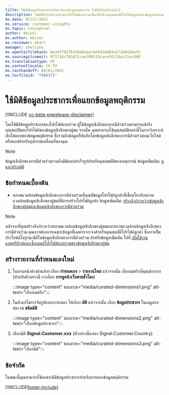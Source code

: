 ```yaml
---
title: ใช้มิติข้อมูลประชากรสำหรับการแยกข้อมูลพฤติกรรม (มิติที่เรียบเรียงแล้ว)
description: ใช้มิติที่เรียบเรียงแล้วของโปรไฟล์แบบรวมเพื่อเปิดใช้งานคุณสมบัติโปรไฟล์ลูกค้าของข้อมูลเชิงลึกของผู้ชม
ms.date: 07/27/2021
ms.service: customer-insights
ms.topic: conceptual
author: mkisel
ms.author: mkisel
ms.reviewer: mhart
manager: shellyha
ms.openlocfilehash: 8a3d7f9276330a6daacbe9428d84a371b81bbefe
ms.sourcegitcommit: 971716c761871cee390519cacef617dac21ecd60
ms.translationtype: HT
ms.contentlocale: th-TH
ms.lasthandoff: 09/01/2021
ms.locfileid: "7466371"
---
```

# <a name="use-demographic-dimensions-for-splitting-behavioral-data"></a>ใช้มิติข้อมูลประชากรเพื่อแยกข้อมูลพฤติกรรม

[!INCLUDE [cc-beta-prerelease-disclaimer](includes/cc-beta-prerelease-disclaimer.md)]

โดยใช้มิติข้อมูลประชากรของโปรไฟล์แบบรวม ผู้ใช้ข้อมูลเชิงลึกของการมีส่วนร่วมสามารถเข้าถึงคุณสมบัติของโปรไฟล์ของข้อมูลเชิงลึกของผู้ชม จากนั้น คุณสามารถใช้คุณสมบัติเหล่านี้ในการวิเคราะห์เชิงโต้ตอบของข้อมูลพฤติกรรม ซึ่งรวมถึงข้อมูลที่บันทึกโดยข้อมูลเชิงลึกของการมีส่วนร่วมบนเว็บไซต์หรือแอปสำหรับอุปกรณ์เคลื่อนที่ของคุณ

>[!NOTE]
> ข้อมูลเชิงลึกของการมีส่วนร่วมรวมถึงมิติแบบสำเร็จรูปสำหรับคุณสมบัติของเหตุการณ์ ข้อมูลเพิ่มเติม: [ดูและสร้างมิติ](dimensions.md)

## <a name="prerequisite"></a>ข้อกำหนดเบื้องต้น

- สภาพแวดล้อมข้อมูลเชิงลึกของการมีส่วนร่วมที่คุณมีข้อมูลโปรไฟล์ลูกค้าที่เชื่อมโยงกับสภาพแวดล้อมข้อมูลเชิงลึกของผู้ชมที่มีการสร้างโปรไฟล์ลูกค้า ข้อมูลเพิ่มเติม: [สร้างลิงก์ระหว่างข้อมูลเชิงลึกของผู้ชมและข้อมูลเชิงลึกของการมีส่วนร่วม](integrate-audience-insights-engagement-insights.md)

> [!NOTE]
> หลังจากที่คุณสร้างลิงก์ระหว่างสภาพแวดล้อมข้อมูลเชิงลึกของผู้ชมและสภาพแวดล้อมข้อมูลเชิงลึกของการมีส่วนร่วม คุณอาจต้องการเฉพาะข้อมูลที่เฉพาะเจาะจงสำหรับคุณสมบัติโปรไฟล์ลูกค้า ซึ่งอาจเป็นประโยชน์ในฐานะมิติในข้อมูลเชิงลึกของการมีส่วนร่วม สำหรับข้อมูลเพิ่มเติม ไปที่ [เปิดใช้งานแอตทริบิวต์และเซ็กเมนต์โปรไฟล์แบบรวมของข้อมูลเชิงลึกของผู้ชม](integrate-audience-insights-engagement-insights.md#enable-audience-insights-unified-profiles-attributes-and-segments)

## <a name="create-a-new-custom-report"></a>สร้างรายงานที่กำหนดเองใหม่

1. ในบานหน้าต่างด้านซ้าย เลือก **กำหนดเอง** > **รายงานใหม่** แล้วจากนั้น เลือกเมตริกที่คุณต้องการ (สำหรับตัวอย่างนี้ เราเลือก **การดูหน้าเว็บตามชั่วโมง**)

    :::image type="content" source="media/curated-dimensions1.png" alt-text="เลือกเมตริก":::

2. ในตัวแก้ไขการจัดรูปแบบการแสดง ให้เลือก **มิติ** แล้วจากนั้น เลือก **ข้อมูลประชากร** ในเมนูดรอปดาวน์ **ชนิดมิติ**

    :::image type="content" source="media/curated-dimensions2.png" alt-text="เลือกข้อมูลประชากร":::

3. เลือกมิติ **Signal.Customer.*xxx*** (ตัวอย่างนี้แสดง Signal.Customer.Country)

    :::image type="content" source="media/curated-dimensions3.png" alt-text="เลือกมิติ":::
  
## <a name="limitations"></a>ข้อจำกัด

ในขณะนี้คุณสามารถใช้เฉพาะมิติข้อมูลประชากรสำหรับการแยกข้อมูลพฤติกรรม


[!INCLUDE[footer-include](../includes/footer-banner.md)]
